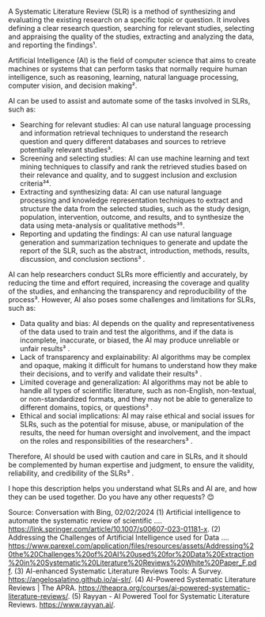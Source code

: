 A Systematic Literature Review (SLR) is a method of synthesizing and evaluating the existing research on a specific topic or question. It involves defining a clear research question, searching for relevant studies, selecting and appraising the quality of the studies, extracting and analyzing the data, and reporting the findings¹.

Artificial Intelligence (AI) is the field of computer science that aims to create machines or systems that can perform tasks that normally require human intelligence, such as reasoning, learning, natural language processing, computer vision, and decision making².

AI can be used to assist and automate some of the tasks involved in SLRs, such as:

- Searching for relevant studies: AI can use natural language processing and information retrieval techniques to understand the research question and query different databases and sources to retrieve potentially relevant studies³.
- Screening and selecting studies: AI can use machine learning and text mining techniques to classify and rank the retrieved studies based on their relevance and quality, and to suggest inclusion and exclusion criteria³⁴.
- Extracting and synthesizing data: AI can use natural language processing and knowledge representation techniques to extract and structure the data from the selected studies, such as the study design, population, intervention, outcome, and results, and to synthesize the data using meta-analysis or qualitative methods³⁵.
- Reporting and updating the findings: AI can use natural language generation and summarization techniques to generate and update the report of the SLR, such as the abstract, introduction, methods, results, discussion, and conclusion sections³ .

AI can help researchers conduct SLRs more efficiently and accurately, by reducing the time and effort required, increasing the coverage and quality of the studies, and enhancing the transparency and reproducibility of the process³. However, AI also poses some challenges and limitations for SLRs, such as:

- Data quality and bias: AI depends on the quality and representativeness of the data used to train and test the algorithms, and if the data is incomplete, inaccurate, or biased, the AI may produce unreliable or unfair results³ .
- Lack of transparency and explainability: AI algorithms may be complex and opaque, making it difficult for humans to understand how they make their decisions, and to verify and validate their results³ .
- Limited coverage and generalization: AI algorithms may not be able to handle all types of scientific literature, such as non-English, non-textual, or non-standardized formats, and they may not be able to generalize to different domains, topics, or questions³ .
- Ethical and social implications: AI may raise ethical and social issues for SLRs, such as the potential for misuse, abuse, or manipulation of the results, the need for human oversight and involvement, and the impact on the roles and responsibilities of the researchers³ .

Therefore, AI should be used with caution and care in SLRs, and it should be complemented by human expertise and judgment, to ensure the validity, reliability, and credibility of the SLRs³ .

I hope this description helps you understand what SLRs and AI are, and how they can be used together. Do you have any other requests? 😊

Source: Conversation with Bing, 02/02/2024
(1) Artificial intelligence to automate the systematic review of scientific .... https://link.springer.com/article/10.1007/s00607-023-01181-x.
(2) Addressing the Challenges of Artificial Intelligence used for Data .... https://www.parexel.com/application/files/resources/assets/Addressing%20the%20Challenges%20of%20AI%20used%20for%20Data%20Extraction%20in%20Systematic%20Literature%20Reviews%20White%20Paper_F.pdf.
(3) AI-enhanced Systematic Literature Reviews Tools: A Survey. https://angelosalatino.github.io/ai-slr/.
(4) AI-Powered Systematic Literature Reviews | The APRA. https://theapra.org/courses/ai-powered-systematic-literature-reviews/.
(5) Rayyan - AI Powered Tool for Systematic Literature Reviews. https://www.rayyan.ai/.